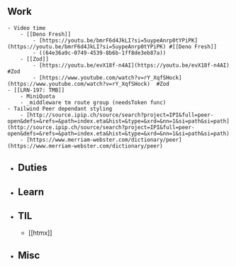 ## Work
	- Video time
		- [[Deno Fresh]]
			- [https://youtu.be/bmrF6d4JkLI?si=5uypeAnrp0tYPiPK](https://youtu.be/bmrF6d4JkLI?si=5uypeAnrp0tYPiPK) #[[Deno Fresh]]
			- ((64e36a9c-0749-4539-8b6b-1ff8de3eb87a))
		- [[Zod]]
			- [https://youtu.be/evX18f-n4AI](https://youtu.be/evX18f-n4AI) #Zod
			- [https://www.youtube.com/watch?v=rY_XqfSHock](https://www.youtube.com/watch?v=rY_XqfSHock)  #Zod
	- [[LRN-197: TMB]]
		- MiniQuota
		- _middleware tm route group (needsToken func)
	- Tailwind Peer dependant styling
		- [http://source.ipip.ch/source/search?project=IPI&full=peer-open&defs=&refs=&path=index.eta&hist=&type=&xrd=&nn=1&si=path&si=path](http://source.ipip.ch/source/search?project=IPI&full=peer-open&defs=&refs=&path=index.eta&hist=&type=&xrd=&nn=1&si=path&si=path)
		- [https://www.merriam-webster.com/dictionary/peer](https://www.merriam-webster.com/dictionary/peer)
- ## Duties
- ## Learn
- ## TIL
	- [[htmx]]
- ## Misc